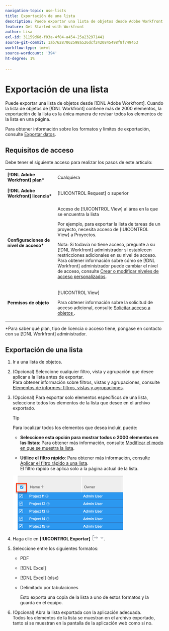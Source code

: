 ```yaml
---
navigation-topic: use-lists
title: Exportación de una lista
description: Puede exportar una lista de objetos desde Adobe Workfront. Cuando la lista de objetos de Workfront contiene más de 2000 elementos, la exportación de la lista es la única manera de revisar todos los elementos de la lista en una página.
feature: Get Started with Workfront
author: Lisa
exl-id: 31159d6d-f03a-4f84-a454-25a232971441
source-git-commit: 1ab76287062598a526dcf2420845498f8f749453
workflow-type: tm+mt
source-wordcount: '394'
ht-degree: 1%

---
```


# Exportación de una lista

Puede exportar una lista de objetos desde [!DNL Adobe Workfront]. Cuando la lista de objetos de [!DNL Workfront] contiene más de 2000 elementos, la exportación de la lista es la única manera de revisar todos los elementos de la lista en una página.

Para obtener información sobre los formatos y límites de exportación, consulte [Exportar datos](../../../reports-and-dashboards/reports/creating-and-managing-reports/export-data.md).

## Requisitos de acceso

Debe tener el siguiente acceso para realizar los pasos de este artículo:

<table style="table-layout:auto"> 
 <col> 
 <col> 
 <tbody> 
  <tr> 
   <td role="rowheader"><strong>[!DNL Adobe Workfront] plan*</strong></td> 
   <td> <p>Cualquiera</p> </td> 
  </tr> 
  <tr> 
   <td role="rowheader"><strong>[!DNL Adobe Workfront] licencia*</strong></td> 
   <td> <p>[!UICONTROL Request] o superior</p> </td> 
  </tr> 
  <tr> 
   <td role="rowheader"><strong>Configuraciones de nivel de acceso*</strong></td> 
   <td> <p>Acceso de [!UICONTROL View] al área en la que se encuentra la lista</p> <p>Por ejemplo, para exportar la lista de tareas de un proyecto, necesita acceso de [!UICONTROL View] a Proyectos.</p> <p>Nota: Si todavía no tiene acceso, pregunte a su [!DNL Workfront] administrador si establecen restricciones adicionales en su nivel de acceso.<br>Para obtener información sobre cómo se [!DNL Workfront] administrador puede cambiar el nivel de acceso, consulte <a href="../../../administration-and-setup/add-users/configure-and-grant-access/create-modify-access-levels.md" class="MCXref xref">Crear o modificar niveles de acceso personalizados</a>.</p> </td> 
  </tr> 
  <tr> 
   <td role="rowheader"><strong>Permisos de objeto</strong></td> 
   <td> <p>[!UICONTROL View]</p> <p>Para obtener información sobre la solicitud de acceso adicional, consulte <a href="../../../workfront-basics/grant-and-request-access-to-objects/request-access.md" class="MCXref xref">Solicitar acceso a objetos </a>.</p> </td> 
  </tr> 
 </tbody> 
</table>

&#42;Para saber qué plan, tipo de licencia o acceso tiene, póngase en contacto con su [!DNL Workfront] administrador.

## Exportación de una lista

1. Ir a una lista de objetos.
1. (Opcional) Seleccione cualquier filtro, vista y agrupación que desee aplicar a la lista antes de exportar.\
   Para obtener información sobre filtros, vistas y agrupaciones, consulte [Elementos de informes: filtros, vistas y agrupaciones](../../../reports-and-dashboards/reports/reporting-elements/reporting-elements-filters-views-groupings.md).

1. (Opcional) Para exportar solo elementos específicos de una lista, seleccione todos los elementos de la lista que desee en el archivo exportado.

   >[!TIP]
   >
   >Para localizar todos los elementos que desea incluir, puede:
   >
   >   
   >   
   >   * **Seleccione esta opción para mostrar todos o 2000 elementos en las listas**: Para obtener más información, consulte [Modificar el modo en que se muestra la lista](../../../workfront-basics/navigate-workfront/use-lists/modify-list-display.md).
   >   
   >   * **Utilice el filtro rápido**: Para obtener más información, consulte [Aplicar el filtro rápido a una lista](../../../workfront-basics/navigate-workfront/use-lists/apply-quick-filter-list.md).\
      >     El filtro rápido se aplica solo a la página actual de la lista.



   ![select_all_projects_with_highlight__1_.png](assets/select-all-projects-with-highlight--1--350x173.png)

1. Haga clic en **[!UICONTROL Exportar]** ![Exportar](assets/export.png).

1. Seleccione entre los siguientes formatos:

   * PDF
   * [!DNL Excel]
   * [!DNL Excel] (xlsx)
   * Delimitado por tabulaciones

      Esto exporta una copia de la lista a uno de estos formatos y la guarda en el equipo.

1. (Opcional) Abra la lista exportada con la aplicación adecuada.\
   Todos los elementos de la lista se muestran en el archivo exportado, tanto si se muestran en la pantalla de la aplicación web como si no.
